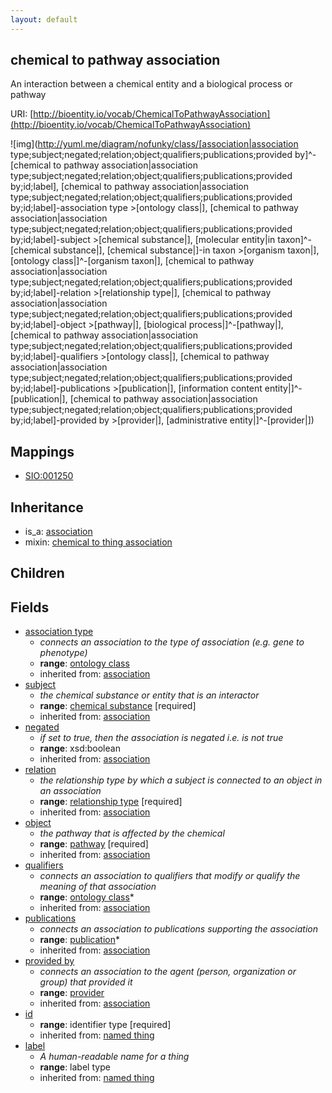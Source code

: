 ```yaml
---
layout: default
---
```


## chemical to pathway association


An interaction between a chemical entity and a biological process or pathway

URI: [http://bioentity.io/vocab/ChemicalToPathwayAssociation](http://bioentity.io/vocab/ChemicalToPathwayAssociation)


![img](http://yuml.me/diagram/nofunky/class/[association|association type;subject;negated;relation;object;qualifiers;publications;provided by]^-[chemical to pathway association|association type;subject;negated;relation;object;qualifiers;publications;provided by;id;label], [chemical to pathway association|association type;subject;negated;relation;object;qualifiers;publications;provided by;id;label]-association type >[ontology class|], [chemical to pathway association|association type;subject;negated;relation;object;qualifiers;publications;provided by;id;label]-subject >[chemical substance|], [molecular entity|in taxon]^-[chemical substance|], [chemical substance|]-in taxon >[organism taxon|], [ontology class|]^-[organism taxon|], [chemical to pathway association|association type;subject;negated;relation;object;qualifiers;publications;provided by;id;label]-relation >[relationship type|], [chemical to pathway association|association type;subject;negated;relation;object;qualifiers;publications;provided by;id;label]-object >[pathway|], [biological process|]^-[pathway|], [chemical to pathway association|association type;subject;negated;relation;object;qualifiers;publications;provided by;id;label]-qualifiers >[ontology class|], [chemical to pathway association|association type;subject;negated;relation;object;qualifiers;publications;provided by;id;label]-publications >[publication|], [information content entity|]^-[publication|], [chemical to pathway association|association type;subject;negated;relation;object;qualifiers;publications;provided by;id;label]-provided by >[provider|], [administrative entity|]^-[provider|])
## Mappings

 * [SIO:001250](http://semanticscience.org/resource/SIO_001250)

## Inheritance

 *  is_a: [association](Association.html)
 *  mixin: [chemical to thing association](ChemicalToThingAssociation.html)

## Children



## Fields

 * [association type](association_type.html)
    * _connects an association to the type of association (e.g. gene to phenotype)_
    * __range__: [ontology class](OntologyClass.html)
    * inherited from: [association](Association.html)
 * [subject](subject.html)
    * _the chemical substance or entity that is an interactor_
    * __range__: [chemical substance](ChemicalSubstance.html) [required]
    * inherited from: [association](Association.html)
 * [negated](negated.html)
    * _if set to true, then the association is negated i.e. is not true_
    * __range__: xsd:boolean
    * inherited from: [association](Association.html)
 * [relation](relation.html)
    * _the relationship type by which a subject is connected to an object in an association_
    * __range__: [relationship type](RelationshipType.html) [required]
    * inherited from: [association](Association.html)
 * [object](object.html)
    * _the pathway that is affected by the chemical_
    * __range__: [pathway](Pathway.html) [required]
    * inherited from: [association](Association.html)
 * [qualifiers](qualifiers.html)
    * _connects an association to qualifiers that modify or qualify the meaning of that association_
    * __range__: [ontology class](OntologyClass.html)*
    * inherited from: [association](Association.html)
 * [publications](publications.html)
    * _connects an association to publications supporting the association_
    * __range__: [publication](Publication.html)*
    * inherited from: [association](Association.html)
 * [provided by](provided_by.html)
    * _connects an association to the agent (person, organization or group) that provided it_
    * __range__: [provider](Provider.html)
    * inherited from: [association](Association.html)
 * [id](id.html)
    * __range__: identifier type [required]
    * inherited from: [named thing](NamedThing.html)
 * [label](label.html)
    * _A human-readable name for a thing_
    * __range__: label type
    * inherited from: [named thing](NamedThing.html)
